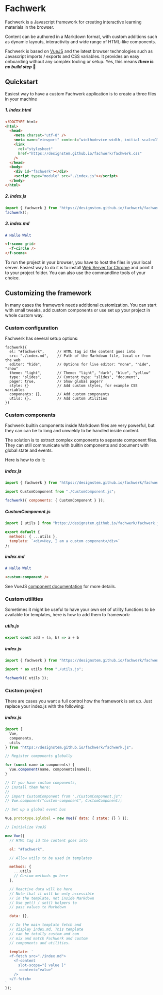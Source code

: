 # Fachwerk

Fachwerk is a Javascript framework for creating interactive learning materials in the browser.

Content can be authored in a Markdown format, with custom additions such as dynamic layouts, interactivity and wide range of HTML-like components.

Fachwerk is based on [VueJS](https://vuejs.org) and the latest browser technologies such as Javascript imports / exports and CSS variables. It provides an easy onboarding without any complex tooling or setup. Yes, this means **_there is no build step_** 🦄

## Quickstart

Easiest way to have a custom Fachwerk application is to create a three files in your machine

##### 1. index.html

```html
<!DOCTYPE html>
<html>
  <head>
    <meta charset="utf-8" />
    <meta name="viewport" content="width=device-width, initial-scale=1" />
    <link
      rel="stylesheet"
      href="https://designstem.github.io/fachwerk/fachwerk.css"
    />
  </head>
  <body>
    <div id="fachwerk"></div>
    <script type="module" src="./index.js"></script>
  </body>
</html>
```

##### 2. index.js

```js
import { fachwerk } from "https://designstem.github.io/fachwerk/fachwerk.js";
fachwerk();
```

##### 3. index.md

```md
# Hallo Welt

<f-scene grid>
  <f-circle />
</f-scene>
```

To run the project in your browser, you have to host the files in your local server. Easiest way to do it is to install [Web Server for Chrome](https://chrome.google.com/webstore/detail/web-server-for-chrome/ofhbbkphhbklhfoeikjpcbhemlocgigb?hl=en) and point it to your project folder. You can also use the commandline tools of your choice.

## Customizing the framework

In many cases the framework needs additional customization. You can start with small tweaks, add custom components or use set up your project in whole custom way.

### Custom configuration

Fachwerk has several setup options:

    fachwerk({
      el: "#fachwerk",      // HTML tag id the content goes into
      src: "./index.md",    // Path of the Markdown file, local or from the web
      editor: "hide",       // Options for live editor: "none", "hide", "show"
      theme: "light",       // Theme: "light", "dark", "blue", "yellow"
      type: "slides",       // Content type: "slides", "document",
      pager: true,          // Show global pager?
      style: {}             // Add custom styles, for example CSS variables
      components: {},       // Add custom components
      utils: {},            // Add custom utilities
    })

### Custom components

Fachwerk builtin components inside Markdown files are very powerful, but they can can be to long and unwieldy to be handled inside content.

The solution is to extract complex components to separate component files. They can still communicate with builtin components and document with global state and events.

Here is how to do it:

##### index.js

```js
import { fachwerk } from "https://designstem.github.io/fachwerk/fachwerk.js";

import CustomComponent from "./CustomComponent.js";

fachwerk({ components: { CustomComponent } });
```

##### CustomComponent.js

```js
import { utils } from "https://designstem.github.io/fachwerk/fachwerk.js";

export default {
  methods: { ...utils },
  template: `<div>Hey, I am a custom component</div>`
};
```

##### index.md

```md
# Hallo Welt

<custom-component />
```

See VueJS [component documentation](https://vuejs.org/v2/guide/components.html) for more details.

### Custom utilities

Sometimes it might be useful to have your own set of utility functions to be available for templates, here is how to add them to framework:

##### utils.js

```js
export const add = (a, b) => a + b
```

##### index.js

```js
import { fachwerk } from "https://designstem.github.io/fachwerk/fachwerk.js";

import * as utils from "./utils.js";

fachwerk({ utils });
```

### Custom project

There are cases you want a full control how the framework is set up. Just replace your index.js with the following:

##### index.js

```js
import {
  Vue,
  components,
  utils
} from "https://designstem.github.io/fachwerk/fachwerk.js";

// Register components globally

for (const name in components) {
  Vue.component(name, components[name]);
}

// If you have custom components,
// install them here:
//
// import CustomComponent from "./CustomComponent.js";
// Vue.component("custom-component", CustomComponent);

// Set up a global event bus

Vue.prototype.$global = new Vue({ data: { state: {} } });

// Initialize VueJS

new Vue({
  // HTML tag id the content goes into

  el: "#fachwerk",

  // Allow utils to be used in templates

  methods: {
    ...utils
    // Custom methods go here
  },

  // Reactive data will be here
  // Note that it will be only accessible
  // in the template, not inside Markdown
  // Use get() / set() helpers to
  // pass values to Markdown

  data: {},

  // In the main template fetch and
  // display index.md. This template
  // can be totally custom and can
  // mix and match Fachwerk and custom
  // components and utilities.

  template: `
  <f-fetch src="./index.md">
    <f-content
      slot-scope="{ value }"
      :content="value"
    />
  </f-fetch>
`
});
```
